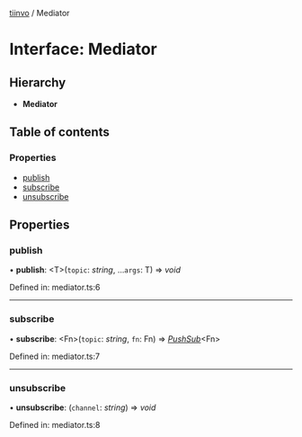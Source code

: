 [tiinvo](../README.md) / Mediator

# Interface: Mediator

## Hierarchy

* **Mediator**

## Table of contents

### Properties

- [publish](mediator.md#publish)
- [subscribe](mediator.md#subscribe)
- [unsubscribe](mediator.md#unsubscribe)

## Properties

### publish

• **publish**: <T\>(`topic`: *string*, ...`args`: T) => *void*

Defined in: mediator.ts:6

___

### subscribe

• **subscribe**: <Fn\>(`topic`: *string*, `fn`: Fn) => [*PushSub*](pushsub.md)<Fn\>

Defined in: mediator.ts:7

___

### unsubscribe

• **unsubscribe**: (`channel`: *string*) => *void*

Defined in: mediator.ts:8
